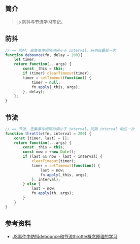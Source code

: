 ## 简介

> js 防抖与节流学习笔记。

## 防抖

```js
// == 防抖: 密集事件间隔时间小于 interval，只响应最后一次
function debounce(fn, delay = 200){
    let timer;
    return function(...args) {
        const _this = this;
        if (timer) clearTimeout(timer);
        timer = setTimeout(function() {
            timer = null;
            fn.apply(_this, args);
        }, delay);
    };
}
```

## 节流

```js
// == 节流: 密集事件间隔时间小于 interval，间隔 interval 响应一次
function throttle(fn, interval = 200) {
    const [timer, last] = [];
    return function(...args) {
        const _this = this;
        const now = +new Date();
        if (last && now - last < interval) {
            clearTimeout(timer);
            timer = setTimeout(function() {
                last = now;
                fn.apply(_this, args);
            }, interval);
        } else {
            last = now;
            fn.apply(th, args);
        }
    }
}
```

## 参考资料

- [JS事件中防抖debounce和节流throttle概念原理的学习](http://webfront-js.com/articaldetail/99.html)
